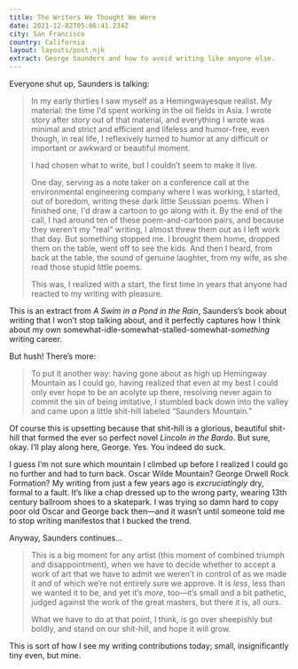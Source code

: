 ```yaml
---
title: The Writers We Thought We Were
date: 2021-12-02T05:06:41.234Z
city: San Francisco
country: California
layout: layouts/post.njk
extract: George Saunders and how to avoid writing like anyone else.
---
```


Everyone shut up, Saunders is talking:

> In my early thirties I saw myself as a Hemingwayesque realist. My material: the time I'd spent working in the oil fields in Asia. I wrote story after story out of that material, and everything I wrote was minimal and strict and efficient and lifeless and humor-free, even though, in real life, I reflexively turned to humor at any difficult or important or awkward or beautiful moment.
>
> I had chosen what to write, but I couldn’t seem to make it live.
>
> One day, serving as a note taker on a conference call at the environmental engineering company where I was working, I started, out of boredom, writing these dark little Seussian poems. When I finished one, I'd draw a cartoon to go along with it. By the end of the call, I had around ten of these poem-and-cartoon pairs, and because they weren't my "real" writing, I almost threw them out as I left work that day. But something stopped me. I brought them home, dropped them on the table, went off to see the kids. And then I heard, from back at the table, the sound of genuine laughter, from my wife, as she read those stupid little poems.
>
> This was, I realized with a start, the first time in years that anyone had reacted to my writing with pleasure.

This is an extract from _A Swim in a Pond in the Rain_, Saunders’s book about writing that I won’t stop talking about, and it perfectly captures how I think about my own somewhat-idle-somewhat-stalled-somewhat-_something_ writing career.

But hush! There’s more:

> To put it another way: having gone about as high up Hemingway Mountain as I could go, having realized that even at my best I could only ever hope to be an acolyte up there, resolving never again to commit the sin of being imitative, I stumbled back down into the valley and came upon a little shit-hill labeled “Saunders Mountain.”

Of course this is upsetting because that shit-hill is a glorious, beautiful shit-hill that formed the ever so perfect novel _Lincoln in the Bardo_. But sure, okay. I’ll play along here, George. Yes. You indeed do suck.

I guess I’m not sure which mountain I climbed up before I realized I could go no further and had to turn back. Oscar Wilde Mountain? George Orwell Rock Formation? My writing from just a few years ago is _excruciatingly_ dry, formal to a fault. It’s like a chap dressed up to the wrong party, wearing 13th century ballroom shoes to a skatepark. I was trying so damn hard to copy poor old Oscar and George back then—and it wasn’t until someone told me to stop writing manifestos that I bucked the trend.

Anyway, Saunders continues...

> This is a big moment for any artist (this moment of combined triumph and disappointment), when we have to decide whether to accept a work of art that we have to admit we weren’t in control of as we made it and of which we’re not entirely sure we approve. It is _less_, less than we wanted it to be, and yet it’s _more_, too—it’s small and a bit pathetic, judged against the work of the great masters, but there it is, all ours.
>
> What we have to do at that point, I think, is go over sheepishly but boldly, and stand on our shit-hill, and hope it will grow.

This is sort of how I see my writing contributions today; small, insignificantly tiny even, but mine.
